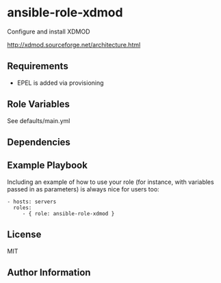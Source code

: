 ansible-role-xdmod
=========

Configure and install XDMOD

http://xdmod.sourceforge.net/architecture.html

Requirements
------------

 - EPEL is added via provisioning

Role Variables
--------------

See defaults/main.yml

Dependencies
------------


Example Playbook
----------------

Including an example of how to use your role (for instance, with variables passed in as parameters) is always nice for users too:

    - hosts: servers
      roles:
         - { role: ansible-role-xdmod }

License
-------

MIT

Author Information
------------------
